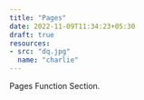 ```yaml
---
title: "Pages"
date: 2022-11-09T11:34:23+05:30
draft: true
resources:
- src: "dq.jpg"
  name: "charlie"
---
```


Pages Function Section.